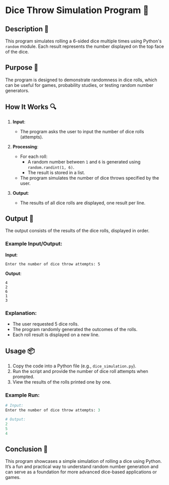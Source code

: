 # Dice Throw Simulation Program 🎲

## Description 📝

This program simulates rolling a 6-sided dice multiple times using Python's `random` module.
Each result represents the number displayed on the top face of the dice.

## Purpose 🎯

The program is designed to demonstrate randomness in dice rolls, which can be useful for games, probability studies, or testing random number generators.

## How It Works 🔍

1. **Input**:

    - The program asks the user to input the number of dice rolls (attempts).

2. **Processing**:

    - For each roll:
        - A random number between `1` and `6` is generated using `random.randint(1, 6)`.
        - The result is stored in a list.
    - The program simulates the number of dice throws specified by the user.

3. **Output**:
    - The results of all dice rolls are displayed, one result per line.

## Output 📜

The output consists of the results of the dice rolls, displayed in order.

### Example Input/Output:

**Input**:

```
Enter the number of dice throw attempts: 5
```

**Output**:

```
4
2
6
1
3
```

### Explanation:

-   The user requested 5 dice rolls.
-   The program randomly generated the outcomes of the rolls.
-   Each roll result is displayed on a new line.

## Usage 📦

1. Copy the code into a Python file (e.g., `dice_simulation.py`).
2. Run the script and provide the number of dice roll attempts when prompted.
3. View the results of the rolls printed one by one.

### Example Run:

```python
# Input:
Enter the number of dice throw attempts: 3

# Output:
2
5
4
```

## Conclusion 🚀

This program showcases a simple simulation of rolling a dice using Python. It’s a fun and practical way to understand random number generation and can serve as a foundation for more advanced dice-based applications or games.
